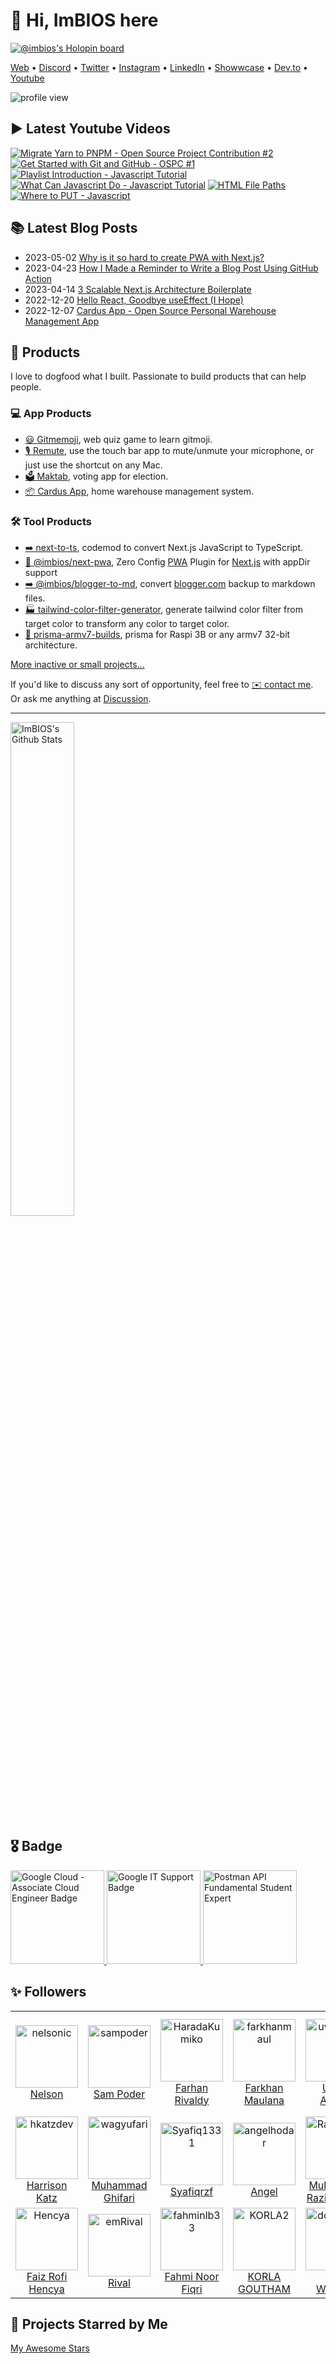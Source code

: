 # 👋 Hi, **ImBIOS** here

[![@imbios's Holopin board](https://holopin.io/api/user/board?user=imbios)](https://holopin.io/@imbios)

[Web](https://www.imam.dev/) •
[Discord](https://discordapp.com/users/363896575396806667) •
[Twitter](https://twitter.com/imamdev_) •
[Instagram](https://www.instagram.com/imamdev_) •
[LinkedIn](https://www.linkedin.com/comm/mynetwork/discovery-see-all?usecase=PEOPLE_FOLLOWS&followMember=imamuzzaki-abu-salam) •
[Showwcase](http://www.showwcase.com/imbios) •
[Dev.to](https://dev.to/imbios) •
[Youtube](https://s.imam.dev/yt)

<!-- Counting views, -->
<!--<p>Since 8 April 2021 at 8:16 AM</p>-->
![profile view](https://komarev.com/ghpvc/?username=ImBIOS)

## ▶️ Latest Youtube Videos

<!-- BEGIN YOUTUBE-CARDS -->
[![Migrate Yarn to PNPM - Open Source Project Contribution #2](https://ytcards.demolab.com/?id=B06cRjhKo_o&title=Migrate+Yarn+to+PNPM+-+Open+Source+Project+Contribution+%232&lang=en&timestamp=1682715607&background_color=%230d1117&title_color=%23ffffff&stats_color=%23dedede&max_title_lines=1&width=250&border_radius=5 "Migrate Yarn to PNPM - Open Source Project Contribution #2")](https://www.youtube.com/watch?v=B06cRjhKo_o)
[![Get Started with Git and GitHub - OSPC #1](https://ytcards.demolab.com/?id=0mBVFj4StCc&title=Get+Started+with+Git+and+GitHub+-+OSPC+%231&lang=en&timestamp=1682168408&background_color=%230d1117&title_color=%23ffffff&stats_color=%23dedede&max_title_lines=1&width=250&border_radius=5 "Get Started with Git and GitHub - OSPC #1")](https://www.youtube.com/watch?v=0mBVFj4StCc)
[![Playlist Introduction - Javascript Tutorial](https://ytcards.demolab.com/?id=sFrhIG__R2E&title=Playlist+Introduction+-+Javascript+Tutorial&lang=en&timestamp=1682077873&background_color=%230d1117&title_color=%23ffffff&stats_color=%23dedede&max_title_lines=1&width=250&border_radius=5 "Playlist Introduction - Javascript Tutorial")](https://www.youtube.com/watch?v=sFrhIG__R2E)
[![What Can Javascript Do - Javascript Tutorial](https://ytcards.demolab.com/?id=NIXaDD_C5tE&title=What+Can+Javascript+Do+-+Javascript+Tutorial&lang=en&timestamp=1682077853&background_color=%230d1117&title_color=%23ffffff&stats_color=%23dedede&max_title_lines=1&width=250&border_radius=5 "What Can Javascript Do - Javascript Tutorial")](https://www.youtube.com/watch?v=NIXaDD_C5tE)
[![HTML File Paths](https://ytcards.demolab.com/?id=cK0GRSkzDmo&title=HTML+File+Paths&lang=en&timestamp=1682077836&background_color=%230d1117&title_color=%23ffffff&stats_color=%23dedede&max_title_lines=1&width=250&border_radius=5 "HTML File Paths")](https://www.youtube.com/watch?v=cK0GRSkzDmo)
[![Where to PUT - Javascript](https://ytcards.demolab.com/?id=TVVcP7uFMVE&title=Where+to+PUT+-+Javascript&lang=en&timestamp=1682077822&background_color=%230d1117&title_color=%23ffffff&stats_color=%23dedede&max_title_lines=1&width=250&border_radius=5 "Where to PUT - Javascript")](https://www.youtube.com/watch?v=TVVcP7uFMVE)
<!-- END YOUTUBE-CARDS -->

## 📚 Latest Blog Posts

<!--START_SECTION:blog-posts-->
- 2023-05-02 [Why is it so hard to create PWA with Next.js?](https://blog.imam.dev/post/pwa-in-nextjs?utm_source=GitHubProfile)
- 2023-04-23 [How I Made a Reminder to Write a Blog Post Using GitHub Action](https://blog.imam.dev/post/how-i-made-a-reminder-to-write-a-blog-using-github-action?utm_source=GitHubProfile)
- 2023-04-14 [3 Scalable Next.js Architecture Boilerplate](https://blog.imam.dev/post/3-scalable-nextjs-architecture-boilerplate?utm_source=GitHubProfile)
- 2022-12-20 [Hello React, Goodbye useEffect (I Hope)](https://blog.imam.dev/post/hello-react-18-goodbye-useffect?utm_source=GitHubProfile)
- 2022-12-07 [Cardus App - Open Source Personal Warehouse Management App](https://blog.imam.dev/post/mongodb-atlashackathon22?utm_source=GitHubProfile)
<!--END_SECTION:blog-posts-->

## 🎁 Products

I love to dogfood what I built. Passionate to build products that can help people.

### 💻 App Products

- [😃 Gitmemoji](https://github.com/ImBIOS/gitmemoji), web quiz game to learn gitmoji.
- [🎙️ Remute](https://github.com/ImBIOS/remute), use the touch bar app to mute/unmute your microphone, or just use the shortcut on any Mac.
- [🗳️ Maktab](https://idn-votes-vote.vercel.app/vote), voting app for election.
- [📦 Cardus App](https://cardus-dev.vercel.app/), home warehouse management system.

### 🛠️ Tool Products

- [➡️ next-to-ts](https://github.com/ImBIOS/next-to-ts), codemod to convert Next.js JavaScript to TypeScript.
- [📲 @imbios/next-pwa](https://github.com/ImBIOS/next-pwa), Zero Config [PWA](https://web.dev/learn/pwa/) Plugin for [Next.js](https://nextjs.org/) with appDir support
- [➡️ @imbios/blogger-to-md](https://github.com/ImBIOS/blogger-to-md), convert [blogger.com](https://blogger.com) backup to markdown files.
- [🏭 tailwind-color-filter-generator](https://github.com/ImBIOS/tailwind-color-filter-generator), generate tailwind color filter from target color to transform any color to target color.
- [🧱 prisma-armv7-builds](https://github.com/ImBIOS/prisma-armv7-builds), prisma for Raspi 3B or any armv7 32-bit architecture.

[More inactive or small projects...](https://github.com/ImBIOS?tab=repositories&q=&type=public&language=&sort=stargazers)

If you'd like to discuss any sort of opportunity, feel free to [✉️ contact me](mailto:hi@imam.dev). Or ask me anything at [Discussion](https://github.com/ImBIOS/ImBIOS/discussions/new/choose).

---

<!-- <img align="right" width="50%" alt="ImBIOS's Wakatime Stats" src="https://github-readme-stats.vercel.app/api/wakatime?username=ImBIOS&theme=cobalt" /> -->

<img alt="ImBIOS's Github Stats" width="45%" src="https://github-readme-stats.vercel.app/api?username=ImBIOS&show_icons=true&theme=cobalt" />

<!-- <img alt="ImBIOS's Top Lang" width="45%" src="https://github-readme-stats.vercel.app/api/top-langs/?username=imbios&layout=compact&theme=cobalt" /> -->

## 🎖️ Badge

<div>
  <a href="https://credential.net/08af7415-f12f-4a67-8aa1-bff0a88e0293" rel="noreferer nofollow" target="_blank">
    <img src="https://templates.images.credential.net/16590187933301617801540872729153.png" alt="Google Cloud - Associate Cloud Engineer Badge" width="150" height="150" float="left" />
  </a>
  <a href="https://www.credly.com/badges/f8d0a8bc-80b7-4058-b22a-c3c2211b27d6/public_url" rel="noreferer nofollow" target="_blank">
    <img src="https://images.credly.com/images/ae2f5bae-b110-4ea1-8e26-77cf5f76c81e/GCC_badge_IT_Support_1000x1000.png" alt="Google IT Support Badge" width="150" height="150" float="left" />
  </a>
  <a href="#" rel="noreferer nofollow" target="_blank">
    <img src="https://user-images.githubusercontent.com/41441643/201259584-6b5c24e6-cd8f-4713-ab7f-d5c5f86aabf7.png" alt="Postman API Fundamental Student Expert" width="150" height="150" float="left" />
    </a>
</div>

## ✨ Followers

<!--START_SECTION:top-followers-->
<table>
  <tr>
    <td align="center">
      <a href="https://github.com/nelsonic">
        <img src="https://avatars2.githubusercontent.com/u/194400" width="100px;" alt="nelsonic"/>
      </a>
      <br />
      <a href="https://github.com/nelsonic">Nelson</a>
    </td>
    <td align="center">
      <a href="https://github.com/sampoder">
        <img src="https://avatars2.githubusercontent.com/u/39828164" width="100px;" alt="sampoder"/>
      </a>
      <br />
      <a href="https://github.com/sampoder">Sam Poder</a>
    </td>
    <td align="center">
      <a href="https://github.com/HaradaKumiko">
        <img src="https://avatars2.githubusercontent.com/u/42530587" width="100px;" alt="HaradaKumiko"/>
      </a>
      <br />
      <a href="https://github.com/HaradaKumiko">Farhan Rivaldy</a>
    </td>
    <td align="center">
      <a href="https://github.com/farkhanmaul">
        <img src="https://avatars2.githubusercontent.com/u/71893096" width="100px;" alt="farkhanmaul"/>
      </a>
      <br />
      <a href="https://github.com/farkhanmaul">Farkhan Maulana</a>
    </td>
    <td align="center">
      <a href="https://github.com/uwaisalqadri">
        <img src="https://avatars2.githubusercontent.com/u/55146646" width="100px;" alt="uwaisalqadri"/>
      </a>
      <br />
      <a href="https://github.com/uwaisalqadri">Uwais Alqadri</a>
    </td>
    <td align="center">
      <a href="https://github.com/darioalessandro">
        <img src="https://avatars2.githubusercontent.com/u/1176339" width="100px;" alt="darioalessandro"/>
      </a>
      <br />
      <a href="https://github.com/darioalessandro">Dario A Lencina-Talarico</a>
    </td>
    <td align="center">
      <a href="https://github.com/mwafrika">
        <img src="https://avatars2.githubusercontent.com/u/25848053" width="100px;" alt="mwafrika"/>
      </a>
      <br />
      <a href="https://github.com/mwafrika">MWAFRIKA MUFUNGIZI </a>
    </td>
  </tr>
  <tr>
    <td align="center">
      <a href="https://github.com/hkatzdev">
        <img src="https://avatars2.githubusercontent.com/u/44281159" width="100px;" alt="hkatzdev"/>
      </a>
      <br />
      <a href="https://github.com/hkatzdev">Harrison Katz</a>
    </td>
    <td align="center">
      <a href="https://github.com/wagyufari">
        <img src="https://avatars2.githubusercontent.com/u/26292652" width="100px;" alt="wagyufari"/>
      </a>
      <br />
      <a href="https://github.com/wagyufari">Muhammad Ghifari</a>
    </td>
    <td align="center">
      <a href="https://github.com/Syafiq1331">
        <img src="https://avatars2.githubusercontent.com/u/71716582" width="100px;" alt="Syafiq1331"/>
      </a>
      <br />
      <a href="https://github.com/Syafiq1331">Syafiqrzf</a>
    </td>
    <td align="center">
      <a href="https://github.com/angelhodar">
        <img src="https://avatars2.githubusercontent.com/u/26228709" width="100px;" alt="angelhodar"/>
      </a>
      <br />
      <a href="https://github.com/angelhodar">Angel</a>
    </td>
    <td align="center">
      <a href="https://github.com/RazinSyakib43">
        <img src="https://avatars2.githubusercontent.com/u/72656623" width="100px;" alt="RazinSyakib43"/>
      </a>
      <br />
      <a href="https://github.com/RazinSyakib43">Muhammad Razin Syakib</a>
    </td>
    <td align="center">
      <a href="https://github.com/dzakdzaks">
        <img src="https://avatars2.githubusercontent.com/u/25009973" width="100px;" alt="dzakdzaks"/>
      </a>
      <br />
      <a href="https://github.com/dzakdzaks">Dzaky</a>
    </td>
    <td align="center">
      <a href="https://github.com/adipurnamk">
        <img src="https://avatars2.githubusercontent.com/u/58361185" width="100px;" alt="adipurnamk"/>
      </a>
      <br />
      <a href="https://github.com/adipurnamk">adipurnamk</a>
    </td>
  </tr>
  <tr>
    <td align="center">
      <a href="https://github.com/Hencya">
        <img src="https://avatars2.githubusercontent.com/u/61088218" width="100px;" alt="Hencya"/>
      </a>
      <br />
      <a href="https://github.com/Hencya">Faiz Rofi Hencya</a>
    </td>
    <td align="center">
      <a href="https://github.com/emRival">
        <img src="https://avatars2.githubusercontent.com/u/90138726" width="100px;" alt="emRival"/>
      </a>
      <br />
      <a href="https://github.com/emRival">Rival</a>
    </td>
    <td align="center">
      <a href="https://github.com/fahminlb33">
        <img src="https://avatars2.githubusercontent.com/u/8360880" width="100px;" alt="fahminlb33"/>
      </a>
      <br />
      <a href="https://github.com/fahminlb33">Fahmi Noor Fiqri</a>
    </td>
    <td align="center">
      <a href="https://github.com/KORLA2">
        <img src="https://avatars2.githubusercontent.com/u/96729391" width="100px;" alt="KORLA2"/>
      </a>
      <br />
      <a href="https://github.com/KORLA2">KORLA GOUTHAM</a>
    </td>
    <td align="center">
      <a href="https://github.com/doniwirawan">
        <img src="https://avatars2.githubusercontent.com/u/54931717" width="100px;" alt="doniwirawan"/>
      </a>
      <br />
      <a href="https://github.com/doniwirawan">Doni Wirawan</a>
    </td>
    <td align="center">
      <a href="https://github.com/feynon">
        <img src="https://avatars2.githubusercontent.com/u/41825871" width="100px;" alt="feynon"/>
      </a>
      <br />
      <a href="https://github.com/feynon">Ankesh Bharti</a>
    </td>
    <td align="center">
      <a href="https://github.com/auliamnaufal">
        <img src="https://avatars2.githubusercontent.com/u/60921990" width="100px;" alt="auliamnaufal"/>
      </a>
      <br />
      <a href="https://github.com/auliamnaufal">Naufal Aulia</a>
    </td>
  </tr>
</table>
<!--END_SECTION:top-followers-->

## 🌟 Projects Starred by Me

[My Awesome Stars](AWESOME-STARS.md)
